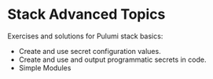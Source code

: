 # Stack Advanced Topics

Exercises and solutions for Pulumi stack basics:

- Create and use secret configuration values.
- Create and use and output programmatic secrets in code.
- Simple Modules
